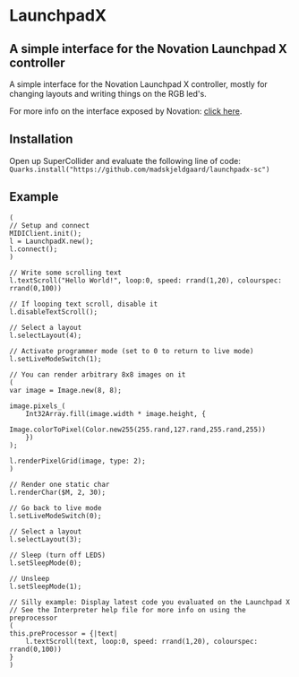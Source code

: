 # LaunchpadX

## A simple interface for the Novation Launchpad X controller

A simple interface for the Novation Launchpad X controller, mostly for changing layouts and writing things on the RGB led's.

For more info on the interface exposed by Novation: [click here](https://fael-downloads-prod.focusrite.com/customer/prod/s3fs-public/downloads/Launchpad%20X%20-%20Programmers%20Reference%20Manual.pdf).

## Installation

Open up SuperCollider and evaluate the following line of code:
`Quarks.install("https://github.com/madskjeldgaard/launchpadx-sc")`

## Example

```supercollider
(
// Setup and connect
MIDIClient.init();
l = LaunchpadX.new();
l.connect();
)

// Write some scrolling text
l.textScroll("Hello World!", loop:0, speed: rrand(1,20), colourspec: rrand(0,100))

// If looping text scroll, disable it
l.disableTextScroll();

// Select a layout
l.selectLayout(4);

// Activate programmer mode (set to 0 to return to live mode)
l.setLiveModeSwitch(1);

// You can render arbitrary 8x8 images on it
(
var image = Image.new(8, 8);

image.pixels_(
    Int32Array.fill(image.width * image.height, {
        Image.colorToPixel(Color.new255(255.rand,127.rand,255.rand,255))
    })
);

l.renderPixelGrid(image, type: 2);
)

// Render one static char
l.renderChar($M, 2, 30);

// Go back to live mode
l.setLiveModeSwitch(0);

// Select a layout
l.selectLayout(3);

// Sleep (turn off LEDS)
l.setSleepMode(0);

// Unsleep
l.setSleepMode(1);

// Silly example: Display latest code you evaluated on the Launchpad X
// See the Interpreter help file for more info on using the preprocessor
(
this.preProcessor = {|text| 
    l.textScroll(text, loop:0, speed: rrand(1,20), colourspec: rrand(0,100))
}
)
```

